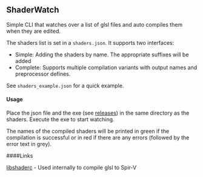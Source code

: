 ## ShaderWatch

Simple CLI that watches over a list of glsl files and auto compiles them when they are edited.

The shaders list is set in a `shaders.json`. It supports two interfaces:
- Simple: Adding the shaders by name. The appropriate suffixes will be added
- Complete: Supports multiple compilation variants with output names and preprocessor defines.

See `shaders_example.json` for a quick example.

#### Usage

Place the json file and the exe (see [releases](https://github.com/oneraul/ShaderWatch/releases/tag/0.1)) in the same directory as the shaders. Execute the exe to start watching.

The names of the compiled shaders will be printed in green if the compilation is successful or in red if there are any errors (followed by the error text in grey).

####Links

[libshaderc](https://github.com/google/shaderc/tree/master/libshaderc) - Used internally to compile glsl to Spir-V